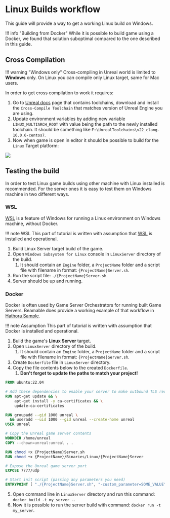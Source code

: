 # Linux Builds workflow

This guide will provide a way to get a working Linux build on Windows.

!!! info "Building from Docker"
	While it is possible to build game using a Docker, we found that solution suboptimal compared to the one described in this guide.
    
## Cross Compilation

!!! warning "Windows only"
	Cross-compiling in Unreal world is limited to **Windows** only. On Linux you can compile only Linux target, same for Mac users.

In order to get cross compilation to work it requires:
1. Go to [Unreal docs](https://dev.epicgames.com/documentation/en-us/unreal-engine/linux-development-requirements-for-unreal-engine?application_version=5.3#versionhistory) page that contains toolchains, download and install the `Cross-Compile Toolchain` that matches version of Unreal Engine you are using.
2. Update environment variables by adding new variable `LINUX_MULTIARCH_ROOT` with value being the path to the newly installed toolchain. It should be something like `F:\UnrealToolchains\v22_clang-16.0.6-centos7`.
3. Now when game is open in editor it should be possible to build for the `Linux` Target platform:

![](../images/linux-builds-editor.png)

## Testing the build

In order to test Linux game builds using other machine with Linux installed is recommended. 
For the server ones it is easy to test them on Windows machine in two different ways.

### WSL 

[WSL](https://learn.microsoft.com/en-us/windows/wsl/about) is a feature of Windows for running a Linux environment on Windows machine, without Docker.

!!! note WSL
    This part of tutorial is written with assumption that [WSL](https://learn.microsoft.com/en-us/windows/wsl/about) is installed and operational.

1. Build Linux Server target build of the game.
2. Open `Windows Subsystem for Linux` console in `LinuxServer` directory of the build. 
	1. It should contain an `Engine` folder, a `ProjectName` folder and a script file with filename in format: `{ProjectName}Server.sh`.
3. Run the script file: `./{ProjectName}Server.sh`.
4. Server should be up and running.

### Docker

Docker is often used by Game Server Orchestrators for running built Game Servers. Beamable does provide a working example of that workflow in [Hathora Sample](../../samples/complex/hathora-demo.md).

!!! note Assumption
    This part of tutorial is written with assumption that Docker is installed and operational.

1. Build the game's **Linux Server** target.
2. Open `LinuxServer` directory of the build.
	1. It should contain an `Engine` folder, a `ProjectName` folder and a script file with filename in format: `{ProjectName}Server.sh`.
3. Create `Dockerfile` file in `LinuxServer` directory.
4. Copy the file contents below to the created `Dockerfile`.
	1. **Don't forget to update the paths to match your project!**

```dockerfile
FROM ubuntu:22.04

# Add these dependencies to enable your server to make outbound TLS requests
RUN apt-get update && \
    apt-get install -y ca-certificates && \
    update-ca-certificates

RUN groupadd --gid 1000 unreal \
  && useradd --uid 1000 --gid unreal --create-home unreal
USER unreal

# Copy the Unreal game server contents
WORKDIR /home/unreal
COPY --chown=unreal:unreal . .

RUN chmod +x {ProjectName}Server.sh
RUN chmod +x {ProjectName}/Binaries/Linux/{ProjectName}Server

# Expose the Unreal game server port
EXPOSE 7777/udp

# Start init script (passing any parameters you need)
ENTRYPOINT [ "./{ProjectName}Server.sh", "-custom_parameter=SOME_VALUE" ]
```

5. Open command line in `LinuxServer` directory and run this command: `docker build -t my_server .`.
6. Now it is possible to run the server build with command: `docker run -t my_server`.
